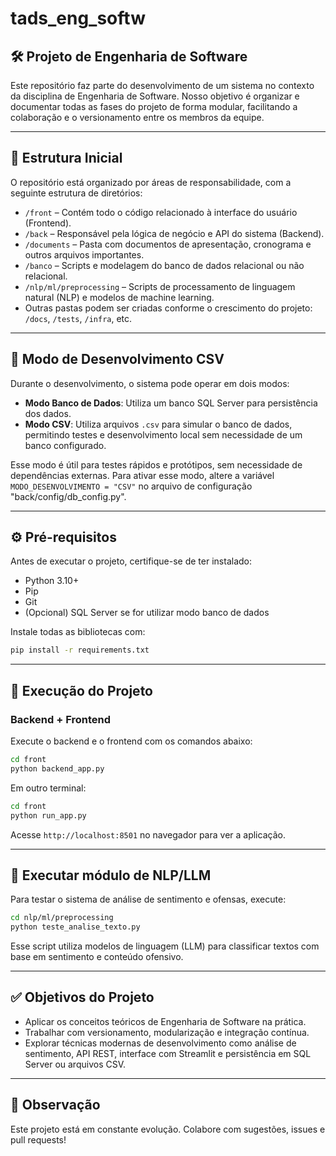 # tads_eng_softw

## 🛠 Projeto de Engenharia de Software

Este repositório faz parte do desenvolvimento de um sistema no contexto da disciplina de Engenharia de Software. Nosso objetivo é organizar e documentar todas as fases do projeto de forma modular, facilitando a colaboração e o versionamento entre os membros da equipe.

---

## 📁 Estrutura Inicial

O repositório está organizado por áreas de responsabilidade, com a seguinte estrutura de diretórios:

- `/front` – Contém todo o código relacionado à interface do usuário (Frontend).
- `/back` – Responsável pela lógica de negócio e API do sistema (Backend).
- `/documents` – Pasta com documentos de apresentação, cronograma e outros arquivos importantes.
- `/banco` – Scripts e modelagem do banco de dados relacional ou não relacional.
- `/nlp/ml/preprocessing` – Scripts de processamento de linguagem natural (NLP) e modelos de machine learning.
- Outras pastas podem ser criadas conforme o crescimento do projeto: `/docs`, `/tests`, `/infra`, etc.

---

## 🧪 Modo de Desenvolvimento CSV

Durante o desenvolvimento, o sistema pode operar em dois modos:

- **Modo Banco de Dados**: Utiliza um banco SQL Server para persistência dos dados.
- **Modo CSV**: Utiliza arquivos `.csv` para simular o banco de dados, permitindo testes e desenvolvimento local sem necessidade de um banco configurado.

Esse modo é útil para testes rápidos e protótipos, sem necessidade de dependências externas. Para ativar esse modo, altere a variável `MODO_DESENVOLVIMENTO = "CSV"` no arquivo de configuração "back/config/db_config.py".

---

## ⚙️ Pré-requisitos

Antes de executar o projeto, certifique-se de ter instalado:

- Python 3.10+
- Pip
- Git
- (Opcional) SQL Server se for utilizar modo banco de dados

Instale todas as bibliotecas com:

```bash
pip install -r requirements.txt
```

---

## 🚀 Execução do Projeto

### Backend + Frontend

Execute o backend e o frontend com os comandos abaixo:

```bash
cd front
python backend_app.py
```

Em outro terminal:

```bash
cd front
python run_app.py
```

Acesse `http://localhost:8501` no navegador para ver a aplicação.

---

## 🤖 Executar módulo de NLP/LLM

Para testar o sistema de análise de sentimento e ofensas, execute:

```bash
cd nlp/ml/preprocessing
python teste_analise_texto.py
```

Esse script utiliza modelos de linguagem (LLM) para classificar textos com base em sentimento e conteúdo ofensivo.

---

## ✅ Objetivos do Projeto

- Aplicar os conceitos teóricos de Engenharia de Software na prática.
- Trabalhar com versionamento, modularização e integração contínua.
- Explorar técnicas modernas de desenvolvimento como análise de sentimento, API REST, interface com Streamlit e persistência em SQL Server ou arquivos CSV.

---

## 📌 Observação

Este projeto está em constante evolução. Colabore com sugestões, issues e pull requests!